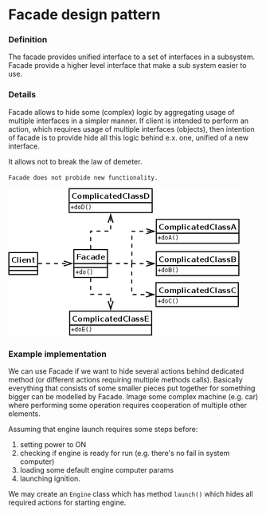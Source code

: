 Facade design pattern
=====================

### Definition

The facade provides unified interface to a set of interfaces in a subsystem.
Facade provide a higher level interface that make a sub system easier to use.

### Details

Facade allows to hide some (complex) logic by aggregating usage of multiple interfaces in a simpler manner.
If client is intended to perform an action, which requires usage of multiple
interfaces (objects), then intention of facade is to provide hide all this logic behind e.x. one, unified
of a new interface.

It allows not to break the law of demeter.

`Facade does not probide new functionality.`

![](facade.png)

### Example implementation

We can use Facade if we want to hide several actions behind dedicated method (or 
different actions requiring multiple methods calls). Basically everything
that consists of some smaller pieces put together for something bigger can
be modelled by Facade. Image some complex machine (e.g. car) where performing
some operation requires cooperation of multiple other elements.

Assuming that engine launch requires some steps before:
1. setting power to ON
2. checking if engine is ready for run (e.g. there's no fail in system computer)
3. loading some default engine computer params 
4. launching ignition.

We may create an `Engine` class which has method `launch()` which hides
all required actions for starting engine.
